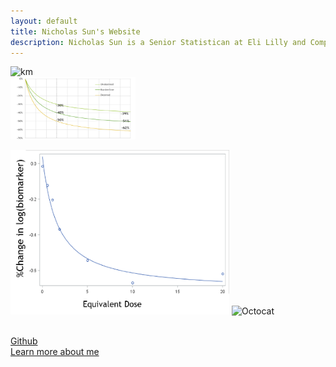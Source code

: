 ```yaml
---
layout: default
title: Nicholas Sun's Website
description: Nicholas Sun is a Senior Statistican at Eli Lilly and Company.
---
```

<div class="row marketing">
	<div class="col-sm-4">
	<img  class="img-circle avatar" alt="km" src="./file/IMG_0925.jpeg" width="200" height="100">
	</div>
	<div class="col-sm-4">
	<img  class="img-circle avatar" alt="km" src="./file/3model_plot.png" width="200" height="100">
	</div>
</div>

![KM_Plot](./file/model1.png) ![Octocat](https://github.githubassets.com/images/icons/emoji/octocat.png)<br/>
 <br/>
 
[Github](https://github.com/nicksun1)<br/>
[Learn more about me](./about/index.md)
